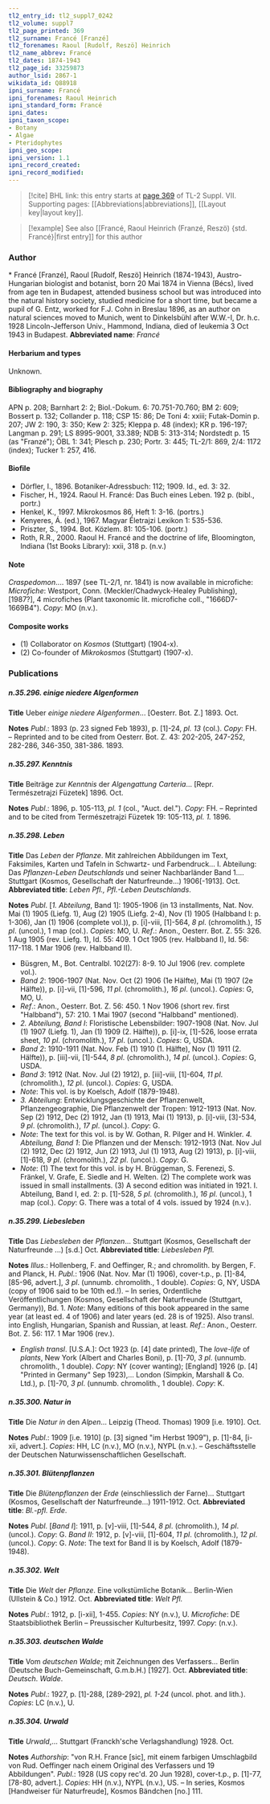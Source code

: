 ```yaml
---
tl2_entry_id: tl2_suppl7_0242
tl2_volume: suppl7
tl2_page_printed: 369
tl2_surname: Francé [Franzé]
tl2_forenames: Raoul [Rudolf, Reszö] Heinrich
tl2_name_abbrev: Francé
tl2_dates: 1874-1943
tl2_page_id: 33259873
author_lsid: 2867-1
wikidata_id: Q88918
ipni_surname: Francé
ipni_forenames: Raoul Heinrich
ipni_standard_form: Francé
ipni_dates: 
ipni_taxon_scope: 
- Botany
- Algae
- Pteridophytes
ipni_geo_scope: 
ipni_version: 1.1
ipni_record_created: 
ipni_record_modified:
---
```



> [!cite] BHL link: this entry starts at [page 369](https://www.biodiversitylibrary.org/page/33259873) of TL-2 Suppl. VII.
> Supporting pages: [[Abbreviations|abbreviations]], [[Layout key|layout key]].

> [!example] See also [[Francé, Raoul Heinrich (Franzé, Reszö) {std. Francé}|first entry]] for this author

### Author

\* Francé \[Franzé\], Raoul \[Rudolf, Reszö\] Heinrich (1874-1943), Austro-Hungarian biologist and botanist, born 20 Mai 1874 in Vienna (Bécs), lived from age ten in Budapest, attended business school but was introduced into the natural history society, studied medicine for a short time, but became a pupil of G. Entz, worked for F.J. Cohn in Breslau 1896, as an author on natural sciences moved to Munich, went to Dinkelsbühl after W.W.-I, Dr. h.c. 1928 Lincoln-Jefferson Univ., Hammond, Indiana, died of leukemia 3 Oct 1943 in Budapest. 
**Abbreviated name**: *Francé*

#### Herbarium and types

Unknown.

#### Bibliography and biography

APN p. 208; Barnhart 2: 2; Biol.-Dokum. 6: 70.751-70.760; BM 2: 609; Bossert p. 132; Collander p. 118; CSP 15: 86; De Toni 4: xxiii; Futak-Domin p. 207; JW 2: 190, 3: 350; Kew 2: 325; Kleppa p. 48 (index); KR p. 196-197; Langman p. 291; LS 8995-9001, 33.389; NDB 5: 313-314; Nordstedt p. 15 (as "Franzé"); ÖBL 1: 341; Plesch p. 230; Portr. 3: 445; TL-2/1: 869, 2/4: 1172 (index); Tucker 1: 257, 416.

#### Biofile

- Dörfler, I., 1896. Botaniker-Adressbuch: 112; 1909. Id., ed. 3: 32.
- Fischer, H., 1924. Raoul H. Francé: Das Buch eines Leben. 192 p. (bibl., portr.)
- Henkel, K., 1997. Mikrokosmos 86, Heft 1: 3-16. (portrs.)
- Kenyeres, Á. (ed.), 1967. Magyar Életrajzi Lexikon 1: 535-536.
- Priszter, S., 1994. Bot. Közlem. 81: 105-106. (portr.)
- Roth, R.R., 2000. Raoul H. Francé and the doctrine of life, Bloomington, Indiana (1st Books Library): xxii, 318 p. (n.v.)

#### Note

*Craspedomon*.... 1897 (see TL-2/1, nr. 1841) is now available in microfiche: *Microfiche*: Westport, Conn. (Meckler/Chadwyck-Healey Publishing), \[1987?\], 4 microfiches (Plant taxonomic lit. microfiche coll., "1666D7-1669B4"). *Copy*: MO (n.v.).

#### Composite works

- (1) Collaborator on *Kosmos* (Stuttgart) (1904-x).
- (2) Co-founder of *Mikrokosmos* (Stuttgart) (1907-x).

### Publications

##### n.35.296. einige niedere Algenformen

**Title**
Ueber *einige niedere Algenformen*... \[Oesterr. Bot. Z.\] 1893. Oct.

**Notes**
*Publ*.: 1893 (p. 23 signed Feb 1893), p. \[1\]-24, *pl. 13* (col.). *Copy*: FH. – Reprinted and to be cited from Oesterr. Bot. Z. 43: 202-205, 247-252, 282-286, 346-350, 381-386. 1893.

##### n.35.297. Kenntnis

**Title**
Beiträge zur *Kenntnis* der *Algengattung Carteria*... \[Repr. Természetrajzi Füzetek\] 1896. Oct.

**Notes**
*Publ*.: 1896, p. 105-113, *pl. 1* (col., "Auct. del."). *Copy*: FH. – Reprinted and to be cited from Természetrajzi Füzetek 19: 105-113, *pl. 1.* 1896.

##### n.35.298. Leben

**Title**
Das *Leben* der *Pflanze*. Mit zahlreichen Abbildungen im Text, Faksimiles, Karten und Tafeln in Schwartz- und Farbendruck... I. Abteilung: Das *Pflanzen-Leben Deutschlands* und seiner Nachbarländer Band 1.... Stuttgart (Kosmos, Gesellschaft der Naturfreunde...) 1906\[-1913\]. Oct.
**Abbreviated title**: *Leben Pfl., Pfl.-Leben Deutschlands*.

**Notes**
*Publ*. \[*1. Abteilung*, Band 1\]: 1905-1906 (in 13 installments, Nat. Nov. Mai (1) 1905 (Liefg. 1), Aug (2) 1905 (Liefg. 2-4), Nov (1) 1905 (Halbband I: p. 1-306), Jan (1) 1906 (complete vol.)), p. \[i\]-viii, \[1\]-564, *8 pl*. (chromolith.), *15 pl*. (uncol.), 1 map (col.). *Copies*: MO, U.
*Ref*.: Anon., Oesterr. Bot. Z. 55: 326. 1 Aug 1905 (rev. Liefg. 1), Id. 55: 409. 1 Oct 1905 (rev. Halbband I), Id. 56: 117-118. 1 Mar 1906 (rev. Halbband II).
- Büsgren, M., Bot. Centralbl. 102(27): 8-9. 10 Jul 1906 (rev. complete vol.).
- *Band 2*: 1906-1907 (Nat. Nov. Oct (2) 1906 (1e Hälfte), Mai (1) 1907 (2e Hälfte)), p. \[i\]-vii, \[1\]-596, *11 pl*. (chromolith.), *16 pl*. (uncol.). *Copies*: G, MO, U.
- *Ref*.: Anon., Oesterr. Bot. Z. 56: 450. 1 Nov 1906 (short rev. first "Halbband"), 57: 210. 1 Mai 1907 (second "Halbband" mentioned).
- *2. Abteilung, Band I*: Floristische Lebensbilder: 1907-1908 (Nat. Nov. Jul (1) 1907 (Liefg. 1), Jan (1) 1909 (2. Hälfte)), p. \[i\]-ix, \[1\]-526, loose errata sheet, *10 pl*. (chromolith.), *17 pl*. (uncol.). *Copies*: G, USDA.
- *Band 2*: 1910-1911 (Nat. Nov. Feb (1) 1910 (1. Hälfte), Nov (1) 1911 (2. Hälfte)), p. \[iii\]-vii, \[1\]-544, *8 pl*. (chromolith.), *14 pl*. (uncol.). *Copies*: G, USDA.
- *Band 3*: 1912 (Nat. Nov. Jul (2) 1912), p. \[iii\]-viii, \[1\]-604, *11 pl*. (chromolith.), *12 p*l. (uncol.). *Copies*: G, USDA.
- *Note*: This vol. is by Koelsch, Adolf (1879-1948).
- *3. Abteilung*: Entwicklungsgeschichte der Pflanzenwelt, Pflanzengeographie, Die Pflanzenwelt der Tropen: 1912-1913 (Nat. Nov. Sep (2) 1912, Dec (2) 1912, Jan (1) 1913, Mai (1) 1913), p. \[i\]-viii, \[3\]-534, *9 pl*. (chromolith.), *17 pl*. (uncol.). *Copy*: G.
- *Note*: The text for this vol. is by W. Gothan, R. Pilger and H. Winkler. *4. Abteilung, Band 1*: Die Pflanzen und der Mensch: 1912-1913 (Nat. Nov Jul (2) 1912, Dec (2) 1912, Jun (2) 1913, Jul (1) 1913, Aug (2) 1913), p. \[i\]-viii, \[1\]-618, *9 pl*. (chromolith.), *22 pl*. (uncol.). *Copy*: G.
- *Note*: (1) The text for this vol. is by H. Brüggeman, S. Ferenezi, S. Fränkel, V. Grafe, E. Siedle and H. Welten. (2) The complete work was issued in small installments. (3) A second edition was initiated in 1921. I. Abteilung, Band I, ed. 2: p. \[1\]-528, *5 pl*. (chromolith.), *16 pl*. (uncol.), 1 map (col.). *Copy*: G. There was a total of 4 vols. issued by 1924 (n.v.).

##### n.35.299. Liebesleben

**Title**
Das *Liebesleben* der *Pflanzen*... Stuttgart (Kosmos, Gesellschaft der Naturfreunde ...) \[s.d.\] Oct.
**Abbreviated title**: *Liebesleben Pfl.*

**Notes**
*Illus*.: Hollenberg, F. and Oeffinger, R.; and chromolith. by Bergen, F. and Planck, H.
*Publ*.: 1906 (Nat. Nov. Mar (1) 1906), cover-t.p., p. \[1\]-84, \[85-96, advert.\], *3 pl*. (unnumb. chromolith., 1 double). *Copies*: G, NY, USDA (copy of 1906 said to be 10th ed.!). – In series, Ordentliche Veröffentlichungen (Kosmos, Gesellschaft der Naturfreunde (Stuttgart, Germany)), Bd. 1.
*Note*: Many editions of this book appeared in the same year (at least ed. 4 of 1906) and later years (ed. 28 is of 1925). Also transl. into English, Hungarian, Spanish and Russian, at least.
*Ref*.: Anon., Oesterr. Bot. Z. 56: 117. 1 Mar 1906 (rev.).
- *English transl*. \[U.S.A.\]: Oct 1923 (p. \[4\] date printed), The *love-life* of *plants*, New York (Albert and Charles Boni), p. \[1\]-70, *3 pl*. (unnumb. chromolith., 1 double). *Copy*: NY (cover wanting); \[England\] 1926 (p. \[4\] "Printed in Germany" Sep 1923),... London (Simpkin, Marshall & Co. Ltd.), p. \[1\]-70, *3 pl*. (unnumb. chromolith., 1 double). *Copy*: K.

##### n.35.300. Natur in

**Title**
Die *Natur in* den *Alpen*... Leipzig (Theod. Thomas) 1909 \[i.e. 1910\]. Oct.

**Notes**
*Publ*.: 1909 \[i.e. 1910\] (p. \[3\] signed "im Herbst 1909"), p. \[1\]-84, \[i-xii, advert.\]. *Copies*: HH, LC (n.v.), MO (n.v.), NYPL (n.v.). – Geschäftsstelle der Deutschen Naturwissenschaftlichen Gesellschaft.

##### n.35.301. Blütenpflanzen

**Title**
Die *Blütenpflanzen* der *Erde* (einschliesslich der Farne)... Stuttgart (Kosmos, Gesellschaft der Naturfreunde...) 1911-1912. Oct.
**Abbreviated title**: *Bl.-pfl. Erde*.

**Notes**
*Publ*. \[*Band I*\]: 1911, p. \[v\]-viii, \[1\]-544, *8 pl*. (chromolith.), *14 pl*. (uncol.). *Copy*: G.
*Band II*: 1912, p. \[v\]-viii, \[1\]-604, *11 pl*. (chromolith.), *12 pl*. (uncol.). *Copy*: G.
*Note*: The text for Band II is by Koelsch, Adolf (1879-1948).

##### n.35.302. Welt

**Title**
Die *Welt* der *Pflanze*. Eine volkstümliche Botanik... Berlin-Wien (Ullstein & Co.) 1912. Oct.
**Abbreviated title**: *Welt Pfl.*

**Notes**
*Publ*.: 1912, p. \[i-xii\], 1-455. *Copies*: NY (n.v.), U. *Microfiche*: DE Staatsbibliothek Berlin – Preussischer Kulturbesitz, 1997. *Copy*: (n.v.).

##### n.35.303. deutschen Walde

**Title**
Vom *deutschen Walde*; mit Zeichnungen des Verfassers... Berlin (Deutsche Buch-Gemeinschaft, G.m.b.H.) \[1927\]. Oct.
**Abbreviated title**: *Deutsch*. *Walde*.

**Notes**
*Publ*.: 1927, p. \[1\]-288, \[289-292\], *pl. 1-24* (uncol. phot. and lith.). *Copies*: LC (n.v.), U.

##### n.35.304. Urwald

**Title**
*Urwald*,... Stuttgart (Franckh'sche Verlagshandlung) 1928. Oct.

**Notes**
*Authorship*: "von R.H. France \[sic\], mit einem farbigen Umschlagbild von Rud. Oeffinger nach einem Original des Verfassers und 19 Abbildungen".
*Publ*.: 1928 (US copy rec'd. 20 Jun 1928), cover-t.p., p. \[1\]-77, \[78-80, advert.\]. *Copies*: HH (n.v.), NYPL (n.v.), US. – In series, Kosmos \[Handweiser für Naturfreude\], Kosmos Bändchen \[no.\] 111.

